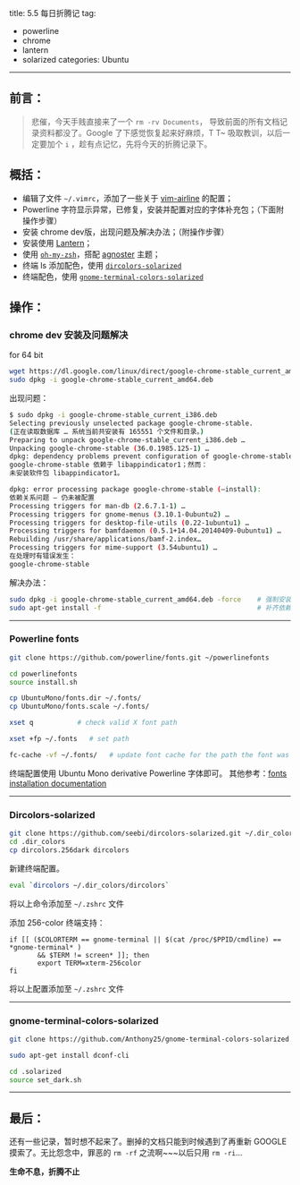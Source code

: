 title: 5.5 每日折腾记
tag:
- powerline
- chrome
- lantern
- solarized
categories: Ubuntu
--------------------------

前言：
--------------------------

> 悲催，今天手贱直接来了一个 `rm -rv Documents`， 导致前面的所有文档记录资料都没了。Google 了下感觉恢复起来好麻烦，T T~ 
> 吸取教训，以后一定要加个 `i` ，趁有点记忆，先将今天的折腾记录下。

概括：
--------------------------

- 编辑了文件 `~/.vimrc`，添加了一些关于 [vim-airline](https://github.com/bling/vim-airline) 的配置；
- Powerline 字符显示异常，已修复，安装并配置对应的字体补充包；（下面附操作步骤）
- 安装 chrome dev版，出现问题及解决办法；（附操作步骤）
- 安装使用 [Lantern](https://getlantern.org/)；
- 使用 [`oh-my-zsh`](https://github.com/robbyrussell/oh-my-zsh)，搭配 [agnoster](https://github.com/robbyrussell/oh-my-zsh/wiki/themes#agnoster) 主题；
- 终端 ls 添加配色，使用 [`dircolors-solarized`](https://github.com/seebi/dircolors-solarized)
- 终端配色，使用 [`gnome-terminal-colors-solarized`](https://github.com/Anthony25/gnome-terminal-colors-solarized)

<!--more-->

操作：
--------------------------

### chrome dev 安装及问题解决

for 64 bit

```bash
wget https://dl.google.com/linux/direct/google-chrome-stable_current_amd64.deb
sudo dpkg -i google-chrome-stable_current_amd64.deb
```

出现问题：

```bash
$ sudo dpkg -i google-chrome-stable_current_i386.deb
Selecting previously unselected package google-chrome-stable.
(正在读取数据库 … 系统当前共安装有 165551 个文件和目录。)
Preparing to unpack google-chrome-stable_current_i386.deb …
Unpacking google-chrome-stable (36.0.1985.125-1) …
dpkg: dependency problems prevent configuration of google-chrome-stable:
google-chrome-stable 依赖于 libappindicator1；然而：
未安装软件包 libappindicator1。

dpkg: error processing package google-chrome-stable (–install):
依赖关系问题 – 仍未被配置
Processing triggers for man-db (2.6.7.1-1) …
Processing triggers for gnome-menus (3.10.1-0ubuntu2) …
Processing triggers for desktop-file-utils (0.22-1ubuntu1) …
Processing triggers for bamfdaemon (0.5.1+14.04.20140409-0ubuntu1) …
Rebuilding /usr/share/applications/bamf-2.index…
Processing triggers for mime-support (3.54ubuntu1) …
在处理时有错误发生：
google-chrome-stable
```
解决办法：

```bash
sudo dpkg -i google-chrome-stable_current_amd64.deb -force    # 强制安装
sudo apt-get install -f                                       # 补齐依赖
```
---------------------------------------------------------------------------

### Powerline fonts

```bash
git clone https://github.com/powerline/fonts.git ~/powerlinefonts

cd powerlinefonts
source install.sh

cp UbuntuMono/fonts.dir ~/.fonts/
cp UbuntuMono/fonts.scale ~/.fonts/
```

```bash
xset q           # check valid X font path

xset +fp ~/.fonts   # set path
```

```bash
fc-cache -vf ~/.fonts/   # update font cache for the path the font was moved to
```
终端配置使用 Ubuntu Mono derivative Powerline 字体即可。
其他参考：[fonts installation documentation](https://powerline.readthedocs.org/en/latest/installation/linux.html#fonts-installation)

--------------------------------------------------------------------------

### Dircolors-solarized

```bash
git clone https://github.com/seebi/dircolors-solarized.git ~/.dir_colors
cd .dir_colors
cp dircolors.256dark dircolors
```

新建终端配置。

```bash
eval `dircolors ~/.dir_colors/dircolors`
```
将以上命令添加至 `~/.zshrc` 文件

添加 256-color 终端支持：

```
if [[ ($COLORTERM == gnome-terminal || $(cat /proc/$PPID/cmdline) == *gnome-terminal* )                                                                 
       && $TERM != screen* ]]; then
       export TERM=xterm-256color
fi
```

将以上配置添加至 `~/.zshrc` 文件

-------------------------------------------------------------------------

### gnome-terminal-colors-solarized

```bash
git clone https://github.com/Anthony25/gnome-terminal-colors-solarized.git ~/.solarized

sudo apt-get install dconf-cli

cd .solarized
source set_dark.sh
```

---------------------------------------------------------------------

最后：
--------------------------------------------

还有一些记录，暂时想不起来了。删掉的文档只能到时候遇到了再重新 GOOGLE 摸索了。无比怨念中，罪恶的 `rm -rf` 之流啊~~~以后只用 `rm -ri`...
 
**生命不息，折腾不止**


